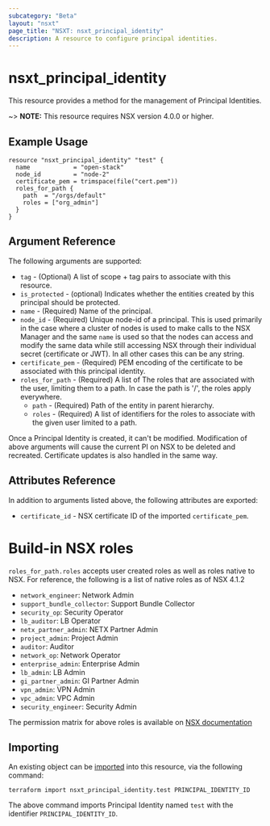 ```yaml
---
subcategory: "Beta"
layout: "nsxt"
page_title: "NSXT: nsxt_principal_identity"
description: A resource to configure principal identities.
---
```


# nsxt_principal_identity

This resource provides a method for the management of Principal Identities.

~> **NOTE:** This resource requires NSX version 4.0.0 or higher.

## Example Usage

```hcl
resource "nsxt_principal_identity" "test" {
  name            = "open-stack"
  node_id         = "node-2"
  certificate_pem = trimspace(file("cert.pem"))
  roles_for_path {
    path  = "/orgs/default"
    roles = ["org_admin"]
  }
}
```

## Argument Reference

The following arguments are supported:

* `tag` - (Optional) A list of scope + tag pairs to associate with this resource.
* `is_protected` - (optional) Indicates whether the entities created by this principal should be protected.
* `name` - (Required) Name of the principal.
* `node_id` - (Required) Unique node-id of a principal. This is used primarily in the case where a cluster of nodes is used to make calls to the NSX Manager and the same `name` is used so that the nodes can access and modify the same data while still accessing NSX through their individual secret (certificate or JWT). In all other cases this can be any string.
* `certificate_pem` - (Required) PEM encoding of the certificate to be associated with this principal identity.
* `roles_for_path` - (Required) A list of The roles that are associated with the user, limiting them to a path. In case the path is '/', the roles apply everywhere.
    * `path` - (Required) Path of the entity in parent hierarchy.
    * `roles` - (Required) A list of identifiers for the roles to associate with the given user limited to a path.

Once a Principal Identity is created, it can't be modified. Modification of above arguments will cause the current PI on NSX to be deleted and recreated. Certificate updates is also handled in the same way. 

## Attributes Reference

In addition to arguments listed above, the following attributes are exported:

* `certificate_id` - NSX certificate ID of the imported `certificate_pem`.

# Build-in NSX roles

`roles_for_path.roles` accepts user created roles as well as roles native to NSX. For reference, the following is a list of native roles as of NSX 4.1.2
- `network_engineer`: Network Admin
- `support_bundle_collector`: Support Bundle Collector
- `security_op`: Security Operator
- `lb_auditor`: LB Operator
- `netx_partner_admin`: NETX Partner Admin
- `project_admin`: Project Admin
- `auditor`: Auditor
- `network_op`: Network Operator
- `enterprise_admin`: Enterprise Admin
- `lb_admin`: LB Admin
- `gi_partner_admin`: GI Partner Admin
- `vpn_admin`: VPN Admin
- `vpc_admin`: VPC Admin
- `security_engineer`: Security Admin

The permission matrix for above roles is available on [NSX documentation](https://docs.vmware.com/en/VMware-NSX/4.1/administration/GUID-26C44DE8-1854-4B06-B6DA-A2FD426CDF44.html)

## Importing

An existing object can be [imported][docs-import] into this resource, via the following command:

[docs-import]: https://www.terraform.io/cli/import

```
terraform import nsxt_principal_identity.test PRINCIPAL_IDENTITY_ID
```
The above command imports Principal Identity named `test` with the identifier `PRINCIPAL_IDENTITY_ID`.
